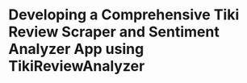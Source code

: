 # Developing a Comprehensive Tiki Review Scraper and Sentiment Analyzer App using TikiReviewAnalyzer	
 
